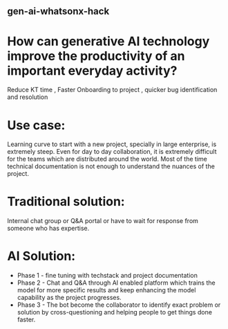## gen-ai-whatsonx-hack

# How can generative AI technology improve the productivity of an important everyday activity?
Reduce KT time , Faster Onboarding to project , quicker bug identification and resolution
# Use case: 
Learning curve to start with a new project, specially in large enterprise, is extremely steep. Even for day to day collaboration, it is extremely difficult for the teams which are distributed around the world.
Most of the time technical documentation is not enough to understand the nuances of the project. 
# Traditional solution:
Internal chat group or Q&A portal or have to wait for response from someone who has expertise.
# AI Solution: 
- Phase 1 - fine tuning with techstack and project documentation 
- Phase 2 - Chat and Q&A through AI enabled platform which trains the model for more specific results and keep enhancing the model capability as the project progresses.
- Phase 3 - The bot become the collaborator to identify exact problem or solution by cross-questioning and helping people to get things done faster.
